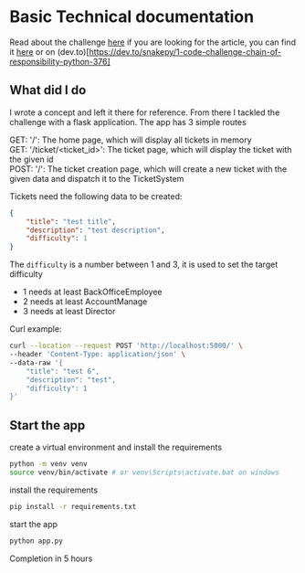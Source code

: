 # Basic Technical documentation

Read about the challenge [here](./Task.md)
if you are looking for the article, you can find it [here](Article.md) or on (dev.to)[https://dev.to/snakepy/1-code-challenge-chain-of-responsibility-python-376]

## What did I do

I wrote a concept and left it there for reference. From there I tackled the challenge with a flask application.
The app has 3 simple routes

GET: '/': The home page, which will display all tickets in memory<br/>
GET: '/ticket/<ticket_id>': The ticket page, which will display the ticket with the given id<br/>
POST: '/': The ticket creation page, which will create a new ticket with the given data and dispatch it to the TicketSystem<br/>

Tickets need the following data to be created:

```json
{
    "title": "test title",
    "description": "test description",
    "difficulty": 1
}
```

The `difficulty` is a number between 1 and 3, it is used to set the target difficulty

-   1 needs at least BackOfficeEmployee
-   2 needs at least AccountManage
-   3 needs at least Director

Curl example:

```bash
curl --location --request POST 'http://localhost:5000/' \
--header 'Content-Type: application/json' \
--data-raw '{
    "title": "test 6",
    "description": "test",
    "difficulty": 1
}'
```

## Start the app

create a virtual environment and install the requirements

```bash
python -m venv venv
source venv/bin/activate # or venv\Scripts\activate.bat on windows
```

install the requirements

```bash
pip install -r requirements.txt
```

start the app

```bash
python app.py
```

Completion in 5 hours
